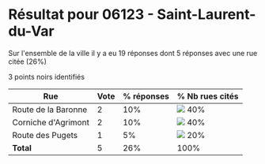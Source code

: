 # Résultat pour 06123 - Saint-Laurent-du-Var

Sur l'ensemble de la ville il y a eu 19 réponses dont 5 réponses avec une rue citée (26%)

3 points noirs identifiés

| Rue | Vote | % réponses | % Nb rues cités|
|-----|------|------------|----------------|
| Route de la Baronne | 2 | 10% | <img src="../../img/bar_40.gif" />&nbsp;40%|
| Corniche d'Agrimont | 2 | 10% | <img src="../../img/bar_40.gif" />&nbsp;40%|
| Route des Pugets | 1 | 5% | <img src="../../img/bar_20.gif" />&nbsp;20%|
| **Total** | 5 | 26% | 100%|
